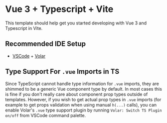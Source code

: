 # Vue 3 + Typescript + Vite

This template should help get you started developing with Vue 3 and Typescript in Vite.

## Recommended IDE Setup

- [VSCode](https://code.visualstudio.com/) + [Volar](https://marketplace.visualstudio.com/items?itemName=johnsoncodehk.volar)

## Type Support For `.vue` Imports in TS

Since TypeScript cannot handle type information for `.vue` imports, they are shimmed to be a generic Vue component type by default. In most cases this is fine
if you don't really care about component prop types outside of templates. However, if you wish to get actual prop types in `.vue` imports (for example to get
props validation when using manual `h(...)` calls), you can enable Volar's `.vue` type support plugin by running `Volar: Switch TS Plugin on/off` from VSCode
command palette.
